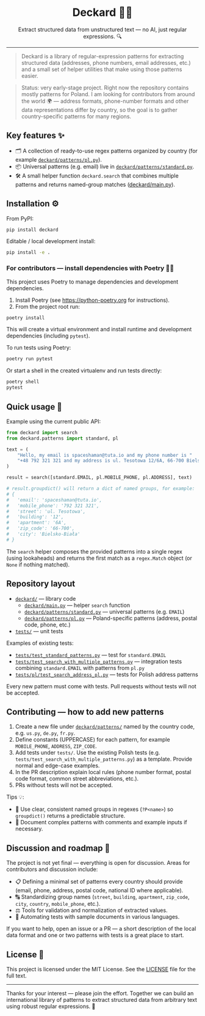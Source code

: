 <h1 align="center">Deckard 🕵️‍♂️</h1>

<p align="center">Extract structured data from unstructured text — no AI, just regular expressions. 🔍</p>

---

> Deckard is a library of regular-expression patterns for extracting structured data (addresses, phone numbers, email addresses, etc.) and a small set of helper utilities that make using those patterns easier.

> Status: very early-stage project. Right now the repository contains mostly patterns for Poland. I am looking for contributors from around the world 🌍 — address formats, phone-number formats and other data representations differ by country, so the goal is to gather country-specific patterns for many regions.

## Key features ✨

- 🗂️ A collection of ready-to-use regex patterns organized by country (for example [`deckard/patterns/pl.py`](./deckard/patterns/pl.py)).
- 📦 Universal patterns (e.g. email) live in [`deckard/patterns/standard.py`](./deckard/patterns/standard.py).
- 🛠️ A small helper function `deckard.search` that combines multiple patterns and returns named-group matches ([deckard/main.py](./deckard/main.py)).

## Installation ⚙️

From PyPI:

```bash
pip install deckard
```

Editable / local development install:

```bash
pip install -e .
```

### For contributors — install dependencies with Poetry 🧑‍💻

This project uses Poetry to manage dependencies and development dependencies.

1. Install Poetry (see https://python-poetry.org for instructions).
2. From the project root run:

```bash
poetry install
```

This will create a virtual environment and install runtime and development dependencies (including `pytest`).

To run tests using Poetry:

```bash
poetry run pytest
```

Or start a shell in the created virtualenv and run tests directly:

```bash
poetry shell
pytest
```

## Quick usage 🧭

Example using the current public API:

```python
from deckard import search
from deckard.patterns import standard, pl

text = (
    "Hello, my email is spaceshaman@tuta.io and my phone number is "
    "+48 792 321 321 and my address is ul. Tesotowa 12/6A, 66-700 Bielsko-Biała."
)

result = search([standard.EMAIL, pl.MOBILE_PHONE, pl.ADDRESS], text)

# result.groupdict() will return a dict of named groups, for example:
# {
#   'email': 'spaceshaman@tuta.io',
#   'mobile_phone': '792 321 321',
#   'street': 'ul. Tesotowa',
#   'building': '12',
#   'apartment': '6A',
#   'zip_code': '66-700',
#   'city': 'Bielsko-Biała'
# }
```

The `search` helper composes the provided patterns into a single regex (using lookaheads) and returns the first match as a `regex.Match` object (or `None` if nothing matched).

## Repository layout

- [`deckard/`](./deckard/) — library code
  - [`deckard/main.py`](./deckard/main.py) — helper `search` function
  - [`deckard/patterns/standard.py`](./deckard/patterns/standard.py) — universal patterns (e.g. `EMAIL`)
  - [`deckard/patterns/pl.py`](./deckard/patterns/pl.py) — Poland-specific patterns (address, postal code, phone, etc.)
- [`tests/`](./tests/) — unit tests

Examples of existing tests:
- [`tests/test_standard_patterns.py`](./tests/test_standard_patterns.py) — test for `standard.EMAIL`
- [`tests/test_search_with_multiple_patterns.py`](./tests/test_search_with_multiple_patterns.py) — integration tests combining `standard.EMAIL` with patterns from `pl.py`
- [`tests/pl/test_search_address_pl.py`](./tests/pl/test_search_address_pl.py) — tests for Polish address patterns

Every new pattern must come with tests. Pull requests without tests will not be accepted.

## Contributing — how to add new patterns

1. Create a new file under [`deckard/patterns/`](./deckard/patterns/) named by the country code, e.g. `us.py`, `de.py`, `fr.py`.
2. Define constants (UPPERCASE) for each pattern, for example `MOBILE_PHONE`, `ADDRESS`, `ZIP_CODE`.
3. Add tests under `tests/`. Use the existing Polish tests (e.g. `tests/test_search_with_multiple_patterns.py`) as a template. Provide normal and edge-case examples.
4. In the PR description explain local rules (phone number format, postal code format, common street abbreviations, etc.).
5. PRs without tests will not be accepted.

Tips 💡:
- 🧾 Use clear, consistent named groups in regexes (`?P<name>`) so `groupdict()` returns a predictable structure.
- 📝 Document complex patterns with comments and example inputs if necessary.

## Discussion and roadmap 🚧

The project is not yet final — everything is open for discussion. Areas for contributors and discussion include:

- 📋 Defining a minimal set of patterns every country should provide (email, phone, address, postal code, national ID where applicable).
- 🔠 Standardizing group names (`street`, `building`, `apartment`, `zip_code`, `city`, `country`, `mobile_phone`, etc.).
- ⚖️ Tools for validation and normalization of extracted values.
- 🤖 Automating tests with sample documents in various languages.

If you want to help, open an issue or a PR — a short description of the local data format and one or two patterns with tests is a great place to start.

## License 📄

This project is licensed under the MIT License. See the [LICENSE](./LICENSE) file for the full text.

---

Thanks for your interest — please join the effort. Together we can build an international library of patterns to extract structured data from arbitrary text using robust regular expressions. 🚀
